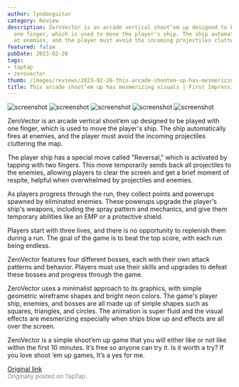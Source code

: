 ```yaml
---
author: lyndonguitar
category: Review
description: ZeroVector is an arcade vertical shoot’em up designed to be played with
  one finger, which is used to move the player's ship. The ship automatically fires
  at enemies, and the player must avoid the incoming projectiles cluttering the map.
featured: false
pubDate: 2023-02-26
tags:
- taptap
- zerovector
thumb: /images/reviews/2023-02-26-this-arcade-shootem-up-has-mesmerizing-visuals--first-impressions---zerovector-0.avif
title: This arcade shoot’em up has mesmerizing visuals | First Impressions - ZeroVector
---
```


<div class="gallery">
  <img src="/images/reviews/2023-02-26-this-arcade-shootem-up-has-mesmerizing-visuals--first-impressions---zerovector-0.avif" alt="screenshot" />
  <img src="/images/reviews/2023-02-26-this-arcade-shootem-up-has-mesmerizing-visuals--first-impressions---zerovector-1.avif" alt="screenshot" />
  <img src="/images/reviews/2023-02-26-this-arcade-shootem-up-has-mesmerizing-visuals--first-impressions---zerovector-2.avif" alt="screenshot" />
  <img src="/images/reviews/2023-02-26-this-arcade-shootem-up-has-mesmerizing-visuals--first-impressions---zerovector-3.avif" alt="screenshot" />
  <img src="/images/reviews/2023-02-26-this-arcade-shootem-up-has-mesmerizing-visuals--first-impressions---zerovector-4.avif" alt="screenshot" />
</div>

ZeroVector is an arcade vertical shoot’em up designed to be played with one finger, which is used to move the player's ship. The ship automatically fires at enemies, and the player must avoid the incoming projectiles cluttering the map.

The player ship has a special move called "Reversal," which is activated by tapping with two fingers. This move temporarily sends back all projectiles to the enemies, allowing players to clear the screen and get a brief moment of respite, helpful when overwhelmed by projectiles and enemies.

As players progress through the run, they collect points and powerups spawned by eliminated enemies. These powerups upgrade the player's ship's weapons, including the spray pattern and mechanics, and give them temporary abilities like an EMP or a protective shield.

Players start with three lives, and there is no opportunity to replenish them during a run. The goal of the game is to beat the top score, with each run being endless.

ZeroVector features four different bosses, each with their own attack patterns and behavior. Players must use their skills and upgrades to defeat these bosses and progress through the game.

ZeroVector uses a minimalist approach to its graphics, with simple geometric wireframe shapes and bright neon colors. The game's player ship, enemies, and bosses are all made up of simple shapes such as squares, triangles, and circles. The animation is super fluid and the visual effects are mesmerizing especially when ships blow up and effects are all over the screen.

ZeroVector is a simple shoot’em up game that you will either like or not like within the first 10 minutes. It’s free so anyone can try it. Is it worth a try? If you love shoot ’em up games, It’s a yes for me.

[Original link](https://www.taptap.io/post/4649537)<br><span style="font-size: 0.95em; color: #888;">Originally posted on TapTap.</span>